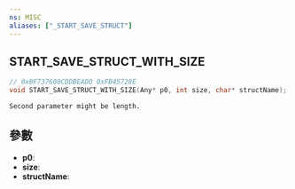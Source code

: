 ```yaml
---
ns: MISC
aliases: ["_START_SAVE_STRUCT"]
---
```

## START_SAVE_STRUCT_WITH_SIZE

```c
// 0xBF737600CDDBEADD 0xFB45728E
void START_SAVE_STRUCT_WITH_SIZE(Any* p0, int size, char* structName);
```

```
Second parameter might be length.  
```

## 參數
* **p0**: 
* **size**: 
* **structName**: 

